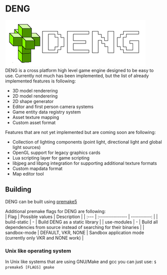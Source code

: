 # DENG

![logo](logo/logo_full.png)  
DENG is a cross platform high level game engine designed to be easy to use. Currently not much has 
been implemented, but the list of already implemented features is following: 
* 3D model renderering  
* 2D model renderering  
* 2D shape generator  
* Editor and first person camera systems  
* Game entity data registry system  
* Asset texture mapping  
* Custom asset format  

Features that are not yet implemented but are coming soon are following:  
* Collection of lighting components (point light, directional light and global light sources)  
* OpenGL support for legacy graphics cards  
* Lua scripting layer for game scripting  
* libjpeg and libpng integration for supporting additional texture formats  
* Custom mapdata format  
* Map editor tool  


## Building
DENG can be built using [premake5](https://github.com/premake/premake-core) 

Additional premake flags for DENG are following:  
| Flag          | Possible values       | Description                                                                   |
| :---          | :--------------       | ----------:                                                                   |
| build-static  | \-                    | Build DENG as a static library                                                |
| use-modules   | \-                    | Build all dependencies from source instead of searching for their binaries    |
| sandbox-mode  | DEFAULT, VKR, NONE    | Sandbox application mode (currently only VKR and NONE work)                   |

### Unix like operating system
In Unix like systems that are using GNU/Make and gcc you can just use: 
`$ premake5 [FLAGS] gmake`
